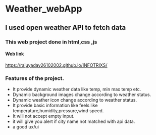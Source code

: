 
  # Weather_webApp

## I used open weather API to fetch data 

### This  web project done in html,css ,js

#### Web link 

 https://rajuyadav26102002.github.io/INFOTRIXS/
 
 
### Features of the project.

* It provide dynamic weather data like temp, min max temp etc.
* Dynamic background images change according to weather status.
* Dynamic weather icon change according to weather status.
* It provide basic information like feels like temperature,humidity,pressure,wind speed.
* It will not accept empty input.
* it will give you  alert if city name not matched with api  data.
* a good  ux/ui 

 
 
